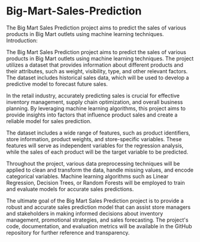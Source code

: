 # Big-Mart-Sales-Prediction
The Big Mart Sales Prediction project aims to predict the sales of various products in Big Mart outlets using machine learning techniques. 
Introduction:

The Big Mart Sales Prediction project aims to predict the sales of various products in Big Mart outlets using machine learning techniques. The project utilizes a dataset that provides information about different products and their attributes, such as weight, visibility, type, and other relevant factors. The dataset includes historical sales data, which will be used to develop a predictive model to forecast future sales.

In the retail industry, accurately predicting sales is crucial for effective inventory management, supply chain optimization, and overall business planning. By leveraging machine learning algorithms, this project aims to provide insights into factors that influence product sales and create a reliable model for sales prediction.

The dataset includes a wide range of features, such as product identifiers, store information, product weights, and store-specific variables. These features will serve as independent variables for the regression analysis, while the sales of each product will be the target variable to be predicted.

Throughout the project, various data preprocessing techniques will be applied to clean and transform the data, handle missing values, and encode categorical variables. Machine learning algorithms such as Linear Regression, Decision Trees, or Random Forests will be employed to train and evaluate models for accurate sales predictions.

The ultimate goal of the Big Mart Sales Prediction project is to provide a robust and accurate sales prediction model that can assist store managers and stakeholders in making informed decisions about inventory management, promotional strategies, and sales forecasting. The project's code, documentation, and evaluation metrics will be available in the GitHub repository for further reference and transparency.
